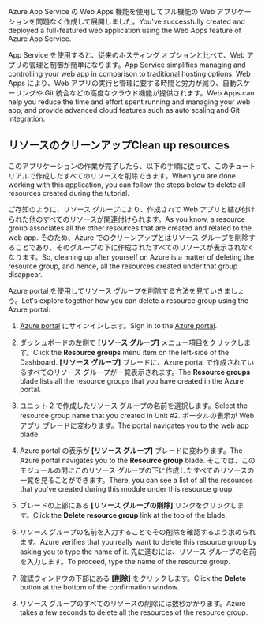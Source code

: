 <span data-ttu-id="f14e0-101">Azure App Service の Web Apps 機能を使用してフル機能の Web アプリケーションを問題なく作成して展開しました。</span><span class="sxs-lookup"><span data-stu-id="f14e0-101">You've successfully created and deployed a full-featured web application using the Web Apps feature of Azure App Service.</span></span>

<span data-ttu-id="f14e0-102">App Service を使用すると、従来のホスティング オプションと比べて、Web アプリの管理と制御が簡単になります。</span><span class="sxs-lookup"><span data-stu-id="f14e0-102">App Service simplifies managing and controlling your web app in comparison to traditional hosting options.</span></span> <span data-ttu-id="f14e0-103">Web Apps により、Web アプリの実行と管理に要する時間と労力が減り、自動スケーリングや Git 統合などの高度なクラウド機能が提供されます。</span><span class="sxs-lookup"><span data-stu-id="f14e0-103">Web Apps can help you reduce the time and effort spent running and managing your web app, and provide advanced cloud features such as auto scaling and Git integration.</span></span>

## <a name="clean-up-resources"></a><span data-ttu-id="f14e0-104">リソースのクリーンアップ</span><span class="sxs-lookup"><span data-stu-id="f14e0-104">Clean up resources</span></span>

<span data-ttu-id="f14e0-105">このアプリケーションの作業が完了したら、以下の手順に従って、このチュートリアルで作成したすべてのリソースを削除できます。</span><span class="sxs-lookup"><span data-stu-id="f14e0-105">When you are done working with this application, you can follow the steps below to delete all resources created during the tutorial.</span></span>

<span data-ttu-id="f14e0-106">ご存知のように、リソース グループにより、作成されて Web アプリと結び付けられた他のすべてのリソースが関連付けられます。</span><span class="sxs-lookup"><span data-stu-id="f14e0-106">As you know, a resource group associates all the other resources that are created and related to the web app.</span></span> <span data-ttu-id="f14e0-107">そのため、Azure でのクリーンアップとはリソース グループを削除することであり、そのグループの下に作成されたすべてのリソースが表示されなくなります。</span><span class="sxs-lookup"><span data-stu-id="f14e0-107">So, cleaning up after yourself on Azure is a matter of deleting the resource group, and hence, all the resources created under that group disappear.</span></span>

<span data-ttu-id="f14e0-108">Azure portal を使用してリソース グループを削除する方法を見ていきましょう。</span><span class="sxs-lookup"><span data-stu-id="f14e0-108">Let's explore together how you can delete a resource group using the Azure portal:</span></span>

1. <span data-ttu-id="f14e0-109">[Azure portal](https://portal.azure.com/?azure-portal=true) にサインインします。</span><span class="sxs-lookup"><span data-stu-id="f14e0-109">Sign in to the [Azure portal](https://portal.azure.com/?azure-portal=true).</span></span>

1. <span data-ttu-id="f14e0-110">ダッシュボードの左側で **[リソース グループ]** メニュー項目をクリックします。</span><span class="sxs-lookup"><span data-stu-id="f14e0-110">Click the **Resource groups** menu item on the left-side of the Dashboard.</span></span> <span data-ttu-id="f14e0-111">**[リソース グループ]** ブレードに、Azure portal で作成されているすべてのリソース グループが一覧表示されます。</span><span class="sxs-lookup"><span data-stu-id="f14e0-111">The **Resource groups** blade lists all the resource groups that you have created in the Azure portal.</span></span>

1. <span data-ttu-id="f14e0-112">ユニット 2 で作成したリソース グループの名前を選択します。</span><span class="sxs-lookup"><span data-stu-id="f14e0-112">Select the resource group name that you created in Unit #2.</span></span> <span data-ttu-id="f14e0-113">ポータルの表示が Web アプリ ブレードに変わります。</span><span class="sxs-lookup"><span data-stu-id="f14e0-113">The portal navigates you to the web app blade.</span></span>

1. <span data-ttu-id="f14e0-114">Azure portal の表示が **[リソース グループ]** ブレードに変わります。</span><span class="sxs-lookup"><span data-stu-id="f14e0-114">The Azure portal navigates you to the **Resource group** blade.</span></span> <span data-ttu-id="f14e0-115">そこでは、このモジュールの間にこのリソース グループの下に作成したすべてのリソースの一覧を見ることができます。</span><span class="sxs-lookup"><span data-stu-id="f14e0-115">There, you can see a list of all the resources that you've created during this module under this resource group.</span></span>

1. <span data-ttu-id="f14e0-116">ブレードの上部にある **[リソース グループの削除]** リンクをクリックします。</span><span class="sxs-lookup"><span data-stu-id="f14e0-116">Click the **Delete resource group** link at the top of the blade.</span></span>

1. <span data-ttu-id="f14e0-117">リソース グループの名前を入力することでその削除を確認するよう求められます。</span><span class="sxs-lookup"><span data-stu-id="f14e0-117">Azure verifies that you really want to delete this resource group by asking you to type the name of it.</span></span> <span data-ttu-id="f14e0-118">先に進むには、リソース グループの名前を入力します。</span><span class="sxs-lookup"><span data-stu-id="f14e0-118">To proceed, type the name of the resource group.</span></span>

1. <span data-ttu-id="f14e0-119">確認ウィンドウの下部にある **[削除]** をクリックします。</span><span class="sxs-lookup"><span data-stu-id="f14e0-119">Click the **Delete** button at the bottom of the confirmation window.</span></span>

1. <span data-ttu-id="f14e0-120">リソース グループのすべてのリソースの削除には数秒かかります。</span><span class="sxs-lookup"><span data-stu-id="f14e0-120">Azure takes a few seconds to delete all the resources of the resource group.</span></span>
